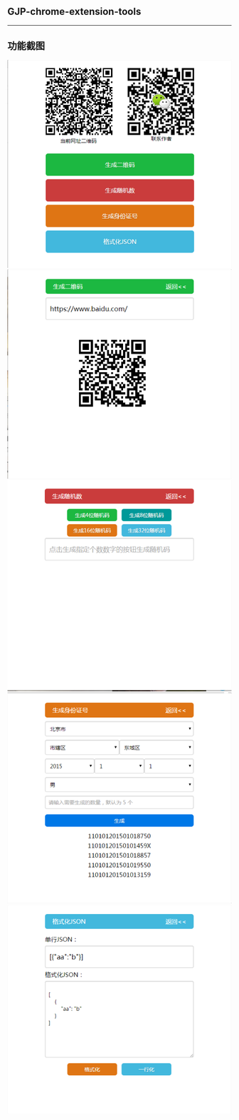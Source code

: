 ## GJP-chrome-extension-tools

***


## 功能截图
![](/png/home.png)
![](/png/qrcode.png)
![](/png/randomstring.png)
![](/png/idcard.png)
![](/png/formatjson.png)




